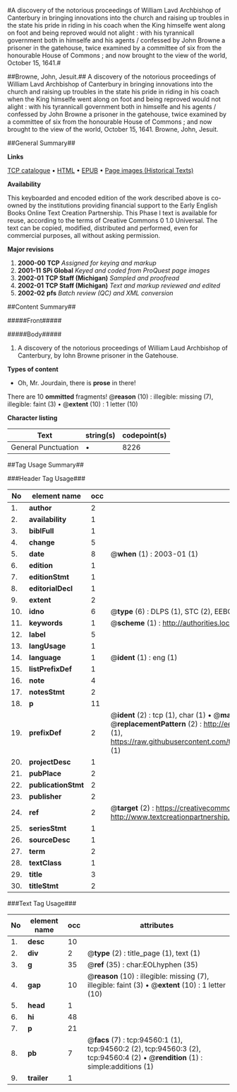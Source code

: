 #A discovery of the notorious proceedings of William Lavd Archbishop of Canterbury in bringing innovations into the church and raising up troubles in the state his pride in riding in his coach when the King himselfe went along on foot and being reproved would not alight : with his tyrannicall government both in himselfe and his agents / confessed by John Browne a prisoner in the gatehouse, twice examined by a committee of six from the honourable House of Commons ; and now brought to the view of the world, October 15, 1641.#

##Browne, John, Jesuit.##
A discovery of the notorious proceedings of William Lavd Archbishop of Canterbury in bringing innovations into the church and raising up troubles in the state his pride in riding in his coach when the King himselfe went along on foot and being reproved would not alight : with his tyrannicall government both in himselfe and his agents / confessed by John Browne a prisoner in the gatehouse, twice examined by a committee of six from the honourable House of Commons ; and now brought to the view of the world, October 15, 1641.
Browne, John, Jesuit.

##General Summary##

**Links**

[TCP catalogue](http://www.ota.ox.ac.uk/tcp/)  • 
[HTML](http://tei.it.ox.ac.uk/tcp/Texts-HTML/free/A29/A29832.html)  • 
[EPUB](http://tei.it.ox.ac.uk/tcp/Texts-EPUB/free/A29/A29832.epub) • 
[Page images (Historical Texts)](https://data.historicaltexts.jisc.ac.uk/view?pubId=eebo-12853334e&pageId=eebo-12853334e-94560-1)

**Availability**

This keyboarded and encoded edition of the
	       work described above is co-owned by the institutions
	       providing financial support to the Early English Books
	       Online Text Creation Partnership. This Phase I text is
	       available for reuse, according to the terms of Creative
	       Commons 0 1.0 Universal. The text can be copied,
	       modified, distributed and performed, even for
	       commercial purposes, all without asking permission.

**Major revisions**

1. __2000-00__ __TCP__ *Assigned for keying and markup*
1. __2001-11__ __SPi Global__ *Keyed and coded from ProQuest page images*
1. __2002-01__ __TCP Staff (Michigan)__ *Sampled and proofread*
1. __2002-01__ __TCP Staff (Michigan)__ *Text and markup reviewed and edited*
1. __2002-02__ __pfs__ *Batch review (QC) and XML conversion*

##Content Summary##

#####Front#####

#####Body#####

1. A discovery of the notorious proceedings of William Laud Archbishop of Canterbury, by Iohn Browne prisoner in the Gatehouse.

**Types of content**

  * Oh, Mr. Jourdain, there is **prose** in there!

There are 10 **ommitted** fragments! 
 @__reason__ (10) : illegible: missing (7), illegible: faint (3)  •  @__extent__ (10) : 1 letter (10)

**Character listing**


|Text|string(s)|codepoint(s)|
|---|---|---|
|General Punctuation|•|8226|

##Tag Usage Summary##

###Header Tag Usage###

|No|element name|occ|attributes|
|---|---|---|---|
|1.|__author__|2||
|2.|__availability__|1||
|3.|__biblFull__|1||
|4.|__change__|5||
|5.|__date__|8| @__when__ (1) : 2003-01 (1)|
|6.|__edition__|1||
|7.|__editionStmt__|1||
|8.|__editorialDecl__|1||
|9.|__extent__|2||
|10.|__idno__|6| @__type__ (6) : DLPS (1), STC (2), EEBO-CITATION (1), OCLC (1), VID (1)|
|11.|__keywords__|1| @__scheme__ (1) : http://authorities.loc.gov/ (1)|
|12.|__label__|5||
|13.|__langUsage__|1||
|14.|__language__|1| @__ident__ (1) : eng (1)|
|15.|__listPrefixDef__|1||
|16.|__note__|4||
|17.|__notesStmt__|2||
|18.|__p__|11||
|19.|__prefixDef__|2| @__ident__ (2) : tcp (1), char (1)  •  @__matchPattern__ (2) : ([0-9\-]+):([0-9IVX]+) (1), (.+) (1)  •  @__replacementPattern__ (2) : http://eebo.chadwyck.com/downloadtiff?vid=$1&page=$2 (1), https://raw.githubusercontent.com/textcreationpartnership/Texts/master/tcpchars.xml#$1 (1)|
|20.|__projectDesc__|1||
|21.|__pubPlace__|2||
|22.|__publicationStmt__|2||
|23.|__publisher__|2||
|24.|__ref__|2| @__target__ (2) : https://creativecommons.org/publicdomain/zero/1.0/ (1), http://www.textcreationpartnership.org/docs/. (1)|
|25.|__seriesStmt__|1||
|26.|__sourceDesc__|1||
|27.|__term__|2||
|28.|__textClass__|1||
|29.|__title__|3||
|30.|__titleStmt__|2||


###Text Tag Usage###

|No|element name|occ|attributes|
|---|---|---|---|
|1.|__desc__|10||
|2.|__div__|2| @__type__ (2) : title_page (1), text (1)|
|3.|__g__|35| @__ref__ (35) : char:EOLhyphen (35)|
|4.|__gap__|10| @__reason__ (10) : illegible: missing (7), illegible: faint (3)  •  @__extent__ (10) : 1 letter (10)|
|5.|__head__|1||
|6.|__hi__|48||
|7.|__p__|21||
|8.|__pb__|7| @__facs__ (7) : tcp:94560:1 (1), tcp:94560:2 (2), tcp:94560:3 (2), tcp:94560:4 (2)  •  @__rendition__ (1) : simple:additions (1)|
|9.|__trailer__|1||
